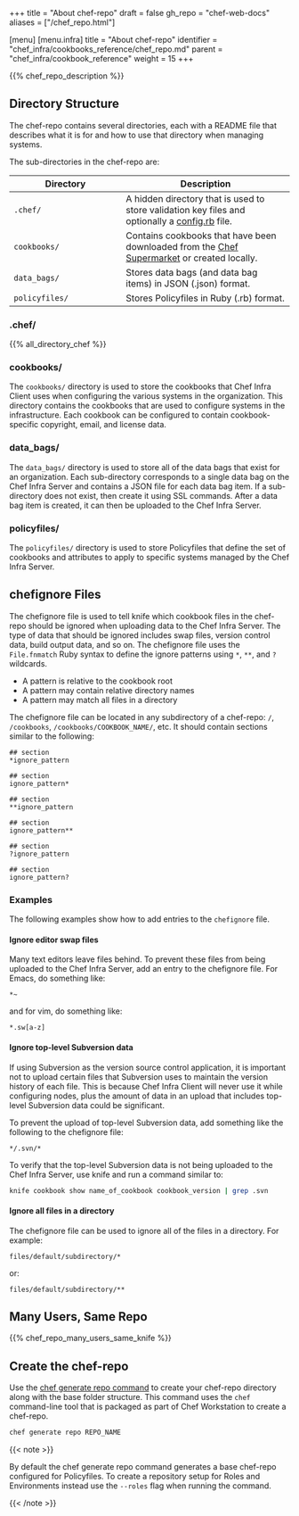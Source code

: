 +++
title = "About chef-repo"
draft = false
gh_repo = "chef-web-docs"
aliases = ["/chef_repo.html"]

[menu]
  [menu.infra]
    title = "About chef-repo"
    identifier = "chef_infra/cookbooks_reference/chef_repo.md"
    parent = "chef_infra/cookbook_reference"
    weight = 15
+++
<!-- markdownlint-disable-file MD033 -->
{{% chef_repo_description %}}

## Directory Structure

The chef-repo contains several directories, each with a README file that describes what it is for and how to use that directory when managing systems.

The sub-directories in the chef-repo are:

<table>
<colgroup>
<col style="width: 40%" />
<col style="width: 60%" />
</colgroup>
<thead>
<tr class="header">
<th>Directory</th>
<th>Description</th>
</tr>
</thead>
<tbody>
<tr>
<td><code>.chef/</code></td>
<td>A hidden directory that is used to store validation key files and optionally a <a href="/config_rb/">config.rb</a> file.</td>
</tr>
<tr>
<td><code>cookbooks/</code></td>
<td>Contains cookbooks that have been downloaded from the <a href="https://supermarket.chef.io/">Chef Supermarket</a> or created locally.</td>
</tr>
<tr>
<td><code>data_bags/</code></td>
<td>Stores data bags (and data bag items) in JSON (.json) format.</td>
</tr>
<tr>
<td><code>policyfiles/</code></td>
<td>Stores Policyfiles in Ruby (.rb) format.</td>
</tr>
</tbody>
</table>

### .chef/

{{% all_directory_chef %}}

### cookbooks/

The `cookbooks/` directory is used to store the cookbooks that Chef
Infra Client uses when configuring the various systems in the
organization. This directory contains the cookbooks that are used to
configure systems in the infrastructure. Each cookbook can be configured
to contain cookbook-specific copyright, email, and license data.

### data_bags/

The `data_bags/` directory is used to store all of the data bags that
exist for an organization. Each sub-directory corresponds to a single
data bag on the Chef Infra Server and contains a JSON file for each data
bag item. If a sub-directory does not exist, then create it using SSL
commands. After a data bag item is created, it can then be uploaded to
the Chef Infra Server.

### policyfiles/

The `policyfiles/` directory is used to store Policyfiles that define
the set of cookbooks and attributes to apply to specific systems managed
by the Chef Infra Server.

## chefignore Files

The chefignore file is used to tell knife which cookbook files in the
chef-repo should be ignored when uploading data to the Chef Infra
Server. The type of data that should be ignored includes swap files,
version control data, build output data, and so on. The chefignore file
uses the `File.fnmatch` Ruby syntax to define the ignore patterns using
`*`, `**`, and `?` wildcards.

- A pattern is relative to the cookbook root
- A pattern may contain relative directory names
- A pattern may match all files in a directory

The chefignore file can be located in any subdirectory of a chef-repo:
`/`, `/cookbooks`, `/cookbooks/COOKBOOK_NAME/`, etc. It should contain
sections similar to the following:

```none
## section
*ignore_pattern

## section
ignore_pattern*

## section
**ignore_pattern

## section
ignore_pattern**

## section
?ignore_pattern

## section
ignore_pattern?
```

### Examples

The following examples show how to add entries to the `chefignore` file.

#### Ignore editor swap files

Many text editors leave files behind. To prevent these files from being
uploaded to the Chef Infra Server, add an entry to the chefignore file.
For Emacs, do something like:

```none
*~
```

and for vim, do something like:

```none
*.sw[a-z]
```

#### Ignore top-level Subversion data

If using Subversion as the version source control application, it is
important not to upload certain files that Subversion uses to maintain
the version history of each file. This is because Chef Infra Client will
never use it while configuring nodes, plus the amount of data in an
upload that includes top-level Subversion data could be significant.

To prevent the upload of top-level Subversion data, add something like
the following to the chefignore file:

```none
*/.svn/*
```

To verify that the top-level Subversion data is not being uploaded to
the Chef Infra Server, use knife and run a command similar to:

```bash
knife cookbook show name_of_cookbook cookbook_version | grep .svn
```

#### Ignore all files in a directory

The chefignore file can be used to ignore all of the files in a
directory. For example:

```none
files/default/subdirectory/*
```

or:

```none
files/default/subdirectory/**
```

## Many Users, Same Repo

{{% chef_repo_many_users_same_knife %}}

## Create the chef-repo

Use the [chef generate repo command](/ctl_chef/#chef-generate-repo)
to create your chef-repo directory along with the base folder structure.
This command uses the `chef` command-line tool that is packaged as part
of Chef Workstation to create a chef-repo.

```bash
chef generate repo REPO_NAME
```

{{< note >}}

By default the chef generate repo command generates a base chef-repo
configured for Policyfiles. To create a repository setup for Roles and
Environments instead use the `--roles` flag when running the command.

{{< /note >}}
